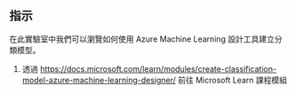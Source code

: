 ﻿---
lab:
    title: '使用 Azure Machine Learning 設計工具建立分類模型'
---

## 指示
在此實驗室中我們可以瀏覽如何使用 Azure Machine Learning 設計工具建立分類模型。

1.	透過 https://docs.microsoft.com/learn/modules/create-classification-model-azure-machine-learning-designer/ 前往 Microsoft Learn 課程模組
